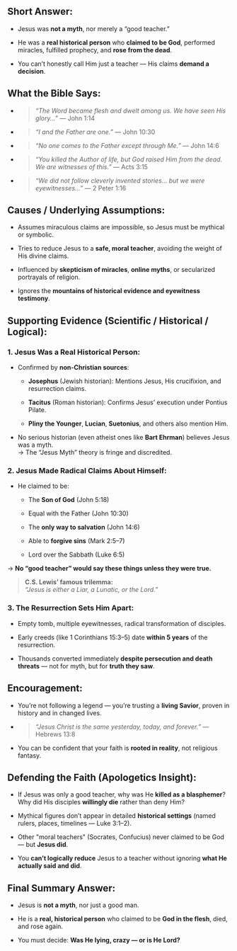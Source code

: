 ## Short Answer:

- Jesus was **not a myth**, nor merely a “good teacher.”
    
- He was a **real historical person** who **claimed to be God**, performed miracles, fulfilled prophecy, and **rose from the dead**.
    
- You can’t honestly call Him just a teacher — His claims **demand a decision**.

## What the Bible Says:

- > _“The Word became flesh and dwelt among us. We have seen His glory…”_ — John 1:14
    
- > _“I and the Father are one.”_ — John 10:30
    
- > _“No one comes to the Father except through Me.”_ — John 14:6
    
- > _“You killed the Author of life, but God raised Him from the dead. We are witnesses of this.”_ — Acts 3:15
    
- > _“We did not follow cleverly invented stories… but we were eyewitnesses…”_ — 2 Peter 1:16

## Causes / Underlying Assumptions:

- Assumes miraculous claims are impossible, so Jesus must be mythical or symbolic.
    
- Tries to reduce Jesus to a **safe, moral teacher**, avoiding the weight of His divine claims.
    
- Influenced by **skepticism of miracles**, **online myths**, or secularized portrayals of religion.
    
- Ignores the **mountains of historical evidence and eyewitness testimony**.

## Supporting Evidence (Scientific / Historical / Logical):

### 1. **Jesus Was a Real Historical Person:**

- Confirmed by **non-Christian sources**:
    
    - **Josephus** (Jewish historian): Mentions Jesus, His crucifixion, and resurrection claims.
        
    - **Tacitus** (Roman historian): Confirms Jesus’ execution under Pontius Pilate.
        
    - **Pliny the Younger**, **Lucian**, **Suetonius**, and others also mention Him.
        
- No serious historian (even atheist ones like **Bart Ehrman**) believes Jesus was a myth.  
    → The “Jesus Myth” theory is fringe and discredited.
    

### 2. **Jesus Made Radical Claims About Himself:**

- He claimed to be:
    
    - The **Son of God** (John 5:18)
        
    - Equal with the Father (John 10:30)
        
    - The **only way to salvation** (John 14:6)
        
    - Able to **forgive sins** (Mark 2:5–7)
        
    - Lord over the Sabbath (Luke 6:5)
        

→ **No “good teacher” would say these things unless they were true.**

> **C.S. Lewis’ famous trilemma:**  
> _“Jesus is either a Liar, a Lunatic, or the Lord.”_

### 3. **The Resurrection Sets Him Apart:**

- Empty tomb, multiple eyewitnesses, radical transformation of disciples.
    
- Early creeds (like 1 Corinthians 15:3–5) date **within 5 years** of the resurrection.
    
- Thousands converted immediately **despite persecution and death threats** — not for myth, but for **truth they saw**.

## Encouragement:

- You’re not following a legend — you’re trusting a **living Savior**, proven in history and in changed lives.
    
- > _“Jesus Christ is the same yesterday, today, and forever.”_ — Hebrews 13:8
    
- You can be confident that your faith is **rooted in reality**, not religious fantasy.

## Defending the Faith (Apologetics Insight):

- If Jesus was only a good teacher, why was He **killed as a blasphemer**?  
    Why did His disciples **willingly die** rather than deny Him?
    
- Mythical figures don’t appear in detailed **historical settings** (named rulers, places, timelines — Luke 3:1–2).
    
- Other "moral teachers" (Socrates, Confucius) never claimed to be God — but **Jesus did**.
    
- You **can’t logically reduce** Jesus to a teacher without ignoring **what He actually said and did**.

## Final Summary Answer:

- Jesus is **not a myth**, nor just a good man.
    
- He is a **real, historical person** who claimed to be **God in the flesh**, died, and rose again.
    
- You must decide: **Was He lying, crazy — or is He Lord?**